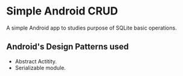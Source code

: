 # Simple Android CRUD
A simple Android app to studies purpose of SQLite basic operations.

## Android's Design Patterns used

* Abstract Actitity.
* Serializable module.
